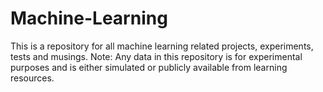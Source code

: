 # Machine-Learning
This is a repository for all machine learning related projects, experiments, tests and musings.
Note: Any data in this repository is for experimental purposes and is either simulated or publicly available from learning resources.
